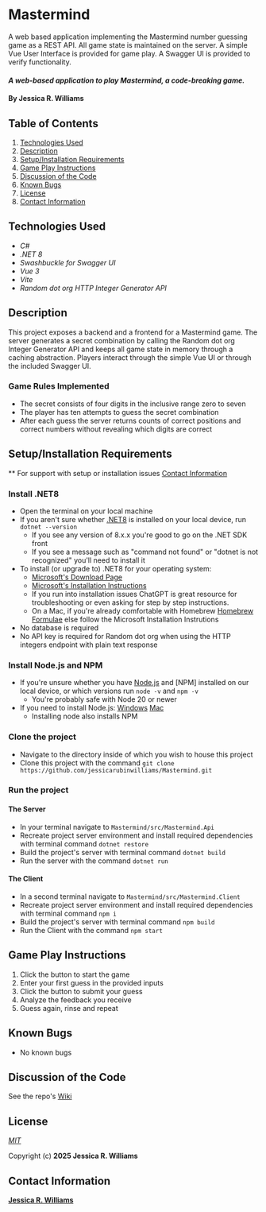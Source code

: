 # Mastermind
A web based application implementing the Mastermind number guessing game as a REST API. All game state is maintained on the server. A simple Vue User Interface is provided for game play. A Swagger UI is provided to verify functionality.

#### _A web-based application to play Mastermind, a code-breaking game._

#### By **Jessica R. Williams**

## Table of Contents

1. [Technologies Used](#technologies)
2. [Description](#description)     
3. [Setup/Installation Requirements](#setup)
4. [Game Play Instructions](#gameplay)
5. [Discussion of the Code](#code)
6. [Known Bugs](#bugs)
7. [License](#license)
8. [Contact Information](#contact)

## Technologies Used <a id="technologies"></a>

* _C#_
* _.NET 8_
* _Swashbuckle for Swagger UI_
* _Vue 3_
* _Vite_
* _Random dot org HTTP Integer Generator API_

## Description <a id="description"></a>

This project exposes a backend and a frontend for a Mastermind game. The server generates a secret combination by calling the Random dot org Integer Generator API and keeps all game state in memory through a caching abstraction. Players interact through the simple Vue UI or through the included Swagger UI.

### Game Rules Implemented <a id="rules"></a>

* The secret consists of four digits in the inclusive range zero to seven
* The player has ten attempts to guess the secret combination
* After each guess the server returns counts of correct positions and correct numbers without revealing which digits are correct

## Setup/Installation Requirements <a id="setup"></a>

** For support with setup or installation issues [Contact Information](#contact)

### Install .NET8

* Open the terminal on your local machine
* If you aren't sure whether [.NET8](https://docs.microsoft.com/en-us/dotnet/) is installed on your local device, run `dotnet --version`
	* If you see any version of 8.x.x you're good to go on the .NET SDK front
	* If you see a message such as "command not found" or "dotnet is not recognized" you'll need to install it
* To install (or upgrade to) .NET8 for your operating system:
	* [Microsoft's Download Page](https://dotnet.microsoft.com/en-us/download/dotnet/8.0)
	* [Microsoft's Installation Instructions](https://learn.microsoft.com/en-us/dotnet/core/install/)
	* If you run into installation issues ChatGPT is great resource for troubleshooting or even asking for step by step instructions.
	* On a Mac, if you're already comfortable with Homebrew [Homebrew Formulae](https://formulae.brew.sh/formula/dotnet@8) else follow the Microsoft Installation Instrutions
* No database is required
* No API key is required for Random dot org when using the HTTP integers endpoint with plain text response

### Install Node.js and NPM

* If you're unsure whether you have [Node.js](https://nodejs.org/en) and [NPM] installed on our local device, or which versions run `node -v` and `npm -v`
	* You're probably safe with Node 20 or newer
* If you need to install Node.js: [Windows](https://nodejs.org/en/download) [Mac](https://formulae.brew.sh/formula/node)
	* Installing node also installs NPM

### Clone the project

* Navigate to the directory inside of which you wish to house this project
* Clone this project with the command `git clone https://github.com/jessicarubinwilliams/Mastermind.git`

### Run the project

#### The Server
* In your terminal navigate to `Mastermind/src/Mastermind.Api`
* Recreate project server environment and install required dependencies with terminal command `dotnet restore`
* Build the project's server with terminal command `dotnet build`
* Run the server with the command `dotnet run`     

#### The Client
* In a second terminal navigate to `Mastermind/src/Mastermind.Client`
* Recreate project server environment and install required dependencies with terminal command `npm i`
* Build the project's server with terminal command `npm build`
* Run the Client with the command `npm start`

## Game Play Instructions<a id="gameplay"></a>
1. Click the button to start the game
2. Enter your first guess in the provided inputs
3. Click the button to submit your guess
4. Analyze the feedback you receive
5. Guess again, rinse and repeat


## Known Bugs <a id="bugs"></a>
* No known bugs

## Discussion of the Code <a id="code"></a>
See the repo's [Wiki](https://github.com/jessicarubinwilliams/Mastermind/wiki)

## License <a id="license"></a>
*[MIT](https://choosealicense.com/licenses/mit/)*

Copyright (c) **2025 Jessica R. Williams**

## Contact Information <a id="contact"></a>
**[Jessica R. Williams](mailto:jessicarubinwilliams@gmail.com)**